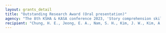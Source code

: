 ```yaml
---
layout: grants_detail
title: "Outstanding Research Award (Oral presentation)"
agency: "The 8th KSHA & KASA conference 2023, 'Story comprehension skills in school-aged children according to text type and story modality.'"
recipient: "Chung, H. E., Jeong, E. A., Nam, S. H., Kim, J. W., Kim, A. Y., Yoon, S. R., & Yim, D."
---
```

